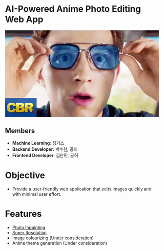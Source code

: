 # AI-Powered Anime Photo Editing Web App

![Untitled](media/edith.png)

## Members

- **Machine Learning**: 칭기스
- **Backend Developer:** 박수헌, 공허
- **Frontend Developer**: 김은민, 공허


# Objective

- Provide a user-friendly web application that edits images quickly and with minimal user effort.

# Features

- [Photo Inpainting](https://arxiv.org/pdf/1604.07379.pdf)
- [Super Resolution](https://arxiv.org/pdf/1609.04802.pdf)
- Image colourizing (Under consideration)
- Anime theme generation (Under consideration)
